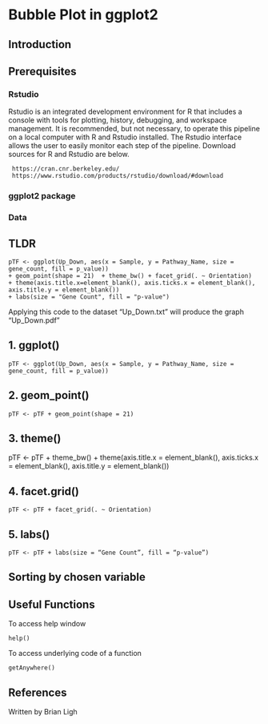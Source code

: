 # Bubble Plot in ggplot2

## Introduction

## Prerequisites

### Rstudio
Rstudio is an integrated development environment for R that includes a console with tools for plotting, history, debugging, and workspace management. It is recommended, but not necessary, to operate this pipeline on a local computer with R and Rstudio installed. The Rstudio interface allows the user to easily monitor each step of the pipeline. Download sources for R and Rstudio are below.

```
 https://cran.cnr.berkeley.edu/
 https://www.rstudio.com/products/rstudio/download/#download
``` 

### ggplot2 package

### Data

## TLDR
```
pTF <- ggplot(Up_Down, aes(x = Sample, y = Pathway_Name, size = gene_count, fill = p_value)) 
+ geom_point(shape = 21)  + theme_bw() + facet_grid(. ~ Orientation) 
+ theme(axis.title.x=element_blank(), axis.ticks.x = element_blank(), axis.title.y = element_blank()) 
+ labs(size = "Gene Count", fill = "p-value")
```
Applying this code to the dataset “Up_Down.txt” will produce the graph “Up_Down.pdf”

## 1. ggplot()
```
pTF <- ggplot(Up_Down, aes(x = Sample, y = Pathway_Name, size = gene_count, fill = p_value))
```

## 2. geom_point()
```
pTF <- pTF + geom_point(shape = 21)
```

## 3. theme()

pTF <- pTF + theme_bw() + theme(axis.title.x = element_blank(), axis.ticks.x = element_blank(), axis.title.y = element_blank())


## 4. facet.grid()
```
pTF <- pTF + facet_grid(. ~ Orientation)
```

## 5. labs()
```
pTF <- pTF + labs(size = “Gene Count”, fill = “p-value”)
```

## Sorting by chosen variable

## Useful Functions
To access help window
```
help()
```
To access underlying code of a function
```
getAnywhere()
```
## References

Written by Brian Ligh
